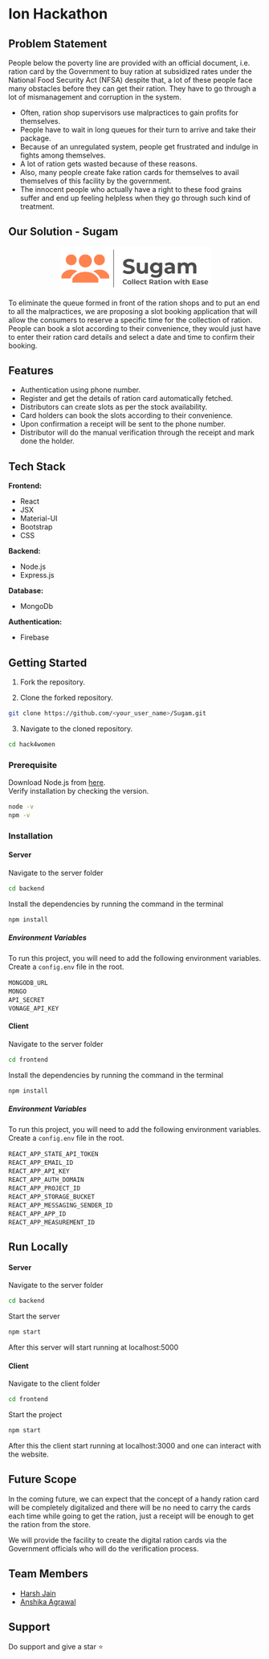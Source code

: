 # Ion Hackathon

## Problem Statement

People below the poverty line are provided with an official document, i.e. ration card by the Government to buy ration at subsidized rates under the National Food Security Act (NFSA) despite that, a lot of these people face many obstacles before they can get their ration. They have to go through a lot of mismanagement and corruption in the system.
- Often, ration shop supervisors use malpractices to gain profits for themselves.
- People have to wait in long queues for their turn to arrive and take their package.
- Because of an unregulated system, people get frustrated and indulge in fights among themselves.
- A lot of ration gets wasted because of these reasons.
- Also, many people create fake ration cards for themselves to avail themselves of this facility by the government.
- The innocent people who actually have a right to these food grains suffer and end up feeling helpless when they go through such kind of treatment.

## Our Solution - Sugam

<p align="center">
    <img src='./Sugam.png' width="300px" />
</p>

To eliminate the queue formed in front of the ration shops and to put an end to all the malpractices, we are proposing a slot booking application that will allow the consumers to reserve a specific time for the collection of ration. People can book a slot according to their convenience, they would just have to enter their ration card details and select a date and time to confirm their booking.

## Features

- Authentication using phone number.
- Register and get the details of ration card automatically fetched.
- Distributors can create slots as per the stock availability.
- Card holders can book the slots according to their convenience.
- Upon confirmation a receipt will be sent to the phone number.
- Distributor will do the manual verification through the receipt and mark done the holder.

## Tech Stack 

**Frontend:**
- React
- JSX
- Material-UI
- Bootstrap
- CSS

**Backend:**
- Node.js
- Express.js

**Database:**
- MongoDb

**Authentication:**
- Firebase

## Getting Started

1. Fork the repository.
 
2. Clone the forked repository.
```bash
git clone https://github.com/<your_user_name>/Sugam.git
```

3. Navigate to the cloned repository.
```bash
cd hack4women
```

### Prerequisite

Download Node.js from [here](https://nodejs.org/en/download/).
<br>
Verify installation by checking the version.
```bash
node -v
npm -v
```

### Installation

#### Server

Navigate to the server folder
```bash
cd backend
```
Install the dependencies by running the command in the terminal
```bash
npm install
```

##### Environment Variables

To run this project, you will need to add the following environment variables. Create a ```config.env``` file in the root.

`MONGODB_URL`<br>
`MONGO`<br>
`API_SECRET`<br>
`VONAGE_API_KEY`<br>

#### Client

Navigate to the server folder
```bash
cd frontend
```
Install the dependencies by running the command in the terminal
```bash
npm install
```

##### Environment Variables

To run this project, you will need to add the following environment variables. Create a ```config.env``` file in the root.

`REACT_APP_STATE_API_TOKEN`<br>
`REACT_APP_EMAIL_ID`<br>
`REACT_APP_API_KEY`<br>
`REACT_APP_AUTH_DOMAIN`<br>
`REACT_APP_PROJECT_ID`<br>
`REACT_APP_STORAGE_BUCKET`<br>
`REACT_APP_MESSAGING_SENDER_ID`<br>
`REACT_APP_APP_ID`<br>
`REACT_APP_MEASUREMENT_ID`<br>

## Run Locally

#### Server

Navigate to the server folder
```bash
cd backend
```
Start the server
```bash
npm start
```
After this server will start running at localhost:5000

#### Client

Navigate to the client folder
```bash
cd frontend
```
Start the project
```bash
npm start
```
After this the client start running at localhost:3000 and one can interact with the website.

## Future Scope

In the coming future, we can expect that the concept of a handy ration card will be completely digitalized and there will be no need to carry the cards each time while going to get the ration, just a receipt will be enough to get the ration from the store.

We will provide the facility to create the digital ration cards via the Government officials who will do the verification process.

## Team Members

- [Harsh Jain](https://github.com/harshcoder690)
- [Anshika Agrawal](https://github.com/AnshikaAgrawal5501)

## Support

Do support and give a star :star:
